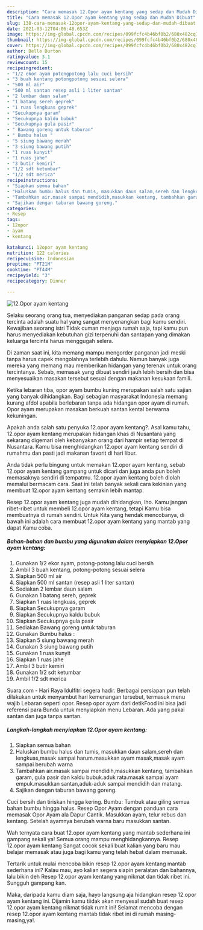 ```yaml
---
description: "Cara memasak 12.Opor ayam kentang yang sedap dan Mudah Dibuat"
title: "Cara memasak 12.Opor ayam kentang yang sedap dan Mudah Dibuat"
slug: 138-cara-memasak-12opor-ayam-kentang-yang-sedap-dan-mudah-dibuat
date: 2021-03-12T04:06:48.653Z
image: https://img-global.cpcdn.com/recipes/099fcfc4b46bf0b2/680x482cq70/12opor-ayam-kentang-foto-resep-utama.jpg
thumbnail: https://img-global.cpcdn.com/recipes/099fcfc4b46bf0b2/680x482cq70/12opor-ayam-kentang-foto-resep-utama.jpg
cover: https://img-global.cpcdn.com/recipes/099fcfc4b46bf0b2/680x482cq70/12opor-ayam-kentang-foto-resep-utama.jpg
author: Belle Burton
ratingvalue: 3.1
reviewcount: 15
recipeingredient:
- "1/2 ekor ayam potongpotong lalu cuci bersih"
- "3 buah kentang potongpotong sesuai selera"
- "500 ml air"
- "500 ml santan resep asli 1 liter santan"
- "2 lembar daun salam"
- "1 batang sereh geprek"
- "1 ruas lengkuas geprek"
- "Secukupnya garam"
- "Secukupnya kaldu bubuk"
- "Secukupnya gula pasir"
- " Bawang goreng untuk taburan"
- " Bumbu halus "
- "5 siung bawang merah"
- "3 siung bawang putih"
- "1 ruas kunyit"
- "1 ruas jahe"
- "3 butir kemiri"
- "1/2 sdt ketumbar"
- "1/2 sdt merica"
recipeinstructions:
- "Siapkan semua bahan"
- "Haluskan bumbu halus dan tumis, masukkan daun salam,sereh dan lengkuas,masak sampai harum.masukkan ayam masak,masak ayam sampai berubah warna"
- "Tambahkan air.masak sampai mendidih,masukkan kentang, tambahkan garam, gula pasir dan kaldu bubuk.aduk rata.masak sampai ayam empuk.masukkan santan,aduk-aduk sampai mendidih dan matang."
- "Sajikan dengan taburan bawang goreng."
categories:
- Resep
tags:
- 12opor
- ayam
- kentang

katakunci: 12opor ayam kentang 
nutrition: 122 calories
recipecuisine: Indonesian
preptime: "PT21M"
cooktime: "PT44M"
recipeyield: "3"
recipecategory: Dinner

---
```



![12.Opor ayam kentang](https://img-global.cpcdn.com/recipes/099fcfc4b46bf0b2/680x482cq70/12opor-ayam-kentang-foto-resep-utama.jpg)

Selaku seorang orang tua, menyediakan panganan sedap pada orang tercinta adalah suatu hal yang sangat menyenangkan bagi kamu sendiri. Kewajiban seorang istri Tidak cuman menjaga rumah saja, tapi kamu pun harus menyediakan kebutuhan gizi terpenuhi dan santapan yang dimakan keluarga tercinta harus menggugah selera.

Di zaman  saat ini, kita memang mampu mengorder panganan jadi meski tanpa harus capek mengolahnya terlebih dahulu. Namun banyak juga mereka yang memang mau memberikan hidangan yang terenak untuk orang tercintanya. Sebab, memasak yang dibuat sendiri jauh lebih bersih dan bisa menyesuaikan masakan tersebut sesuai dengan makanan kesukaan famili. 

Ketika lebaran tiba, opor ayam bumbu kuning merupakan salah satu sajian yang banyak dihidangkan. Bagi sebagian masyarakat Indonesia memang kurang afdol apabila berlebaran tanpa ada hidangan opor ayam di rumah. Opor ayam merupakan masakan berkuah santan kental berwarna kekuningan.

Apakah anda salah satu penyuka 12.opor ayam kentang?. Asal kamu tahu, 12.opor ayam kentang merupakan hidangan khas di Nusantara yang sekarang digemari oleh kebanyakan orang dari hampir setiap tempat di Nusantara. Kamu bisa menghidangkan 12.opor ayam kentang sendiri di rumahmu dan pasti jadi makanan favorit di hari libur.

Anda tidak perlu bingung untuk memakan 12.opor ayam kentang, sebab 12.opor ayam kentang gampang untuk dicari dan juga anda pun boleh memasaknya sendiri di tempatmu. 12.opor ayam kentang boleh diolah memalui bermacam cara. Saat ini telah banyak sekali cara kekinian yang membuat 12.opor ayam kentang semakin lebih mantap.

Resep 12.opor ayam kentang juga mudah dihidangkan, lho. Kamu jangan ribet-ribet untuk membeli 12.opor ayam kentang, tetapi Kamu bisa membuatnya di rumah sendiri. Untuk Kita yang hendak mencobanya, di bawah ini adalah cara membuat 12.opor ayam kentang yang mantab yang dapat Kamu coba.

<!--inarticleads1-->

##### Bahan-bahan dan bumbu yang digunakan dalam menyiapkan 12.Opor ayam kentang:

1. Gunakan 1/2 ekor ayam, potong-potong lalu cuci bersih
1. Ambil 3 buah kentang, potong-potong sesuai selera
1. Siapkan 500 ml air
1. Siapkan 500 ml santan (resep asli 1 liter santan)
1. Sediakan 2 lembar daun salam
1. Gunakan 1 batang sereh, geprek
1. Siapkan 1 ruas lengkuas, geprek
1. Siapkan Secukupnya garam
1. Siapkan Secukupnya kaldu bubuk
1. Siapkan Secukupnya gula pasir
1. Sediakan  Bawang goreng untuk taburan
1. Gunakan  Bumbu halus :
1. Siapkan 5 siung bawang merah
1. Gunakan 3 siung bawang putih
1. Gunakan 1 ruas kunyit
1. Siapkan 1 ruas jahe
1. Ambil 3 butir kemiri
1. Gunakan 1/2 sdt ketumbar
1. Ambil 1/2 sdt merica


Suara.com - Hari Raya Idulfitri segera hadir. Berbagai persiapan pun telah dilakukan untuk menyambut hari kemenangan tersebut, termasuk menu wajib Lebaran seperti opor. Resep opor ayam dari detikFood ini bisa jadi referensi para Bunda untuk menyiapkan menu Lebaran. Ada yang pakai santan dan juga tanpa santan. 

<!--inarticleads2-->

##### Langkah-langkah menyiapkan 12.Opor ayam kentang:

1. Siapkan semua bahan
1. Haluskan bumbu halus dan tumis, masukkan daun salam,sereh dan lengkuas,masak sampai harum.masukkan ayam masak,masak ayam sampai berubah warna
1. Tambahkan air.masak sampai mendidih,masukkan kentang, tambahkan garam, gula pasir dan kaldu bubuk.aduk rata.masak sampai ayam empuk.masukkan santan,aduk-aduk sampai mendidih dan matang.
1. Sajikan dengan taburan bawang goreng.


Cuci bersih dan tiriskan hingga kering. Bumbu: Tumbuk atau giling semua bahan bumbu hingga halus. Resep Opor Ayam dengan panduan cara memasak Opor Ayam ala Dapur Cantik. Masukkan ayam, telur rebus dan kentang. Setelah ayamnya berubah warna baru masukkan santan. 

Wah ternyata cara buat 12.opor ayam kentang yang mantab sederhana ini gampang sekali ya! Semua orang mampu menghidangkannya. Resep 12.opor ayam kentang Sangat cocok sekali buat kalian yang baru mau belajar memasak atau juga bagi kamu yang telah hebat dalam memasak.

Tertarik untuk mulai mencoba bikin resep 12.opor ayam kentang mantab sederhana ini? Kalau mau, ayo kalian segera siapin peralatan dan bahannya, lalu bikin deh Resep 12.opor ayam kentang yang nikmat dan tidak ribet ini. Sungguh gampang kan. 

Maka, daripada kamu diam saja, hayo langsung aja hidangkan resep 12.opor ayam kentang ini. Dijamin kamu tiidak akan menyesal sudah buat resep 12.opor ayam kentang nikmat tidak rumit ini! Selamat mencoba dengan resep 12.opor ayam kentang mantab tidak ribet ini di rumah masing-masing,ya!.

